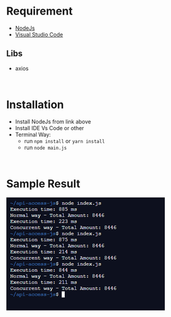 # Requirement

- [NodeJs](https://nodejs.org/en/)
- [Visual Studio Code](https://code.visualstudio.com/download)

## Libs

- axios

<br>

# Installation

- Install NodeJs from link above
- Install IDE Vs Code or other
- Terminal Way:
  - run `npm install` or `yarn install`
  - run `node main.js`

<br>

# Sample Result

![Result](./result.png)
